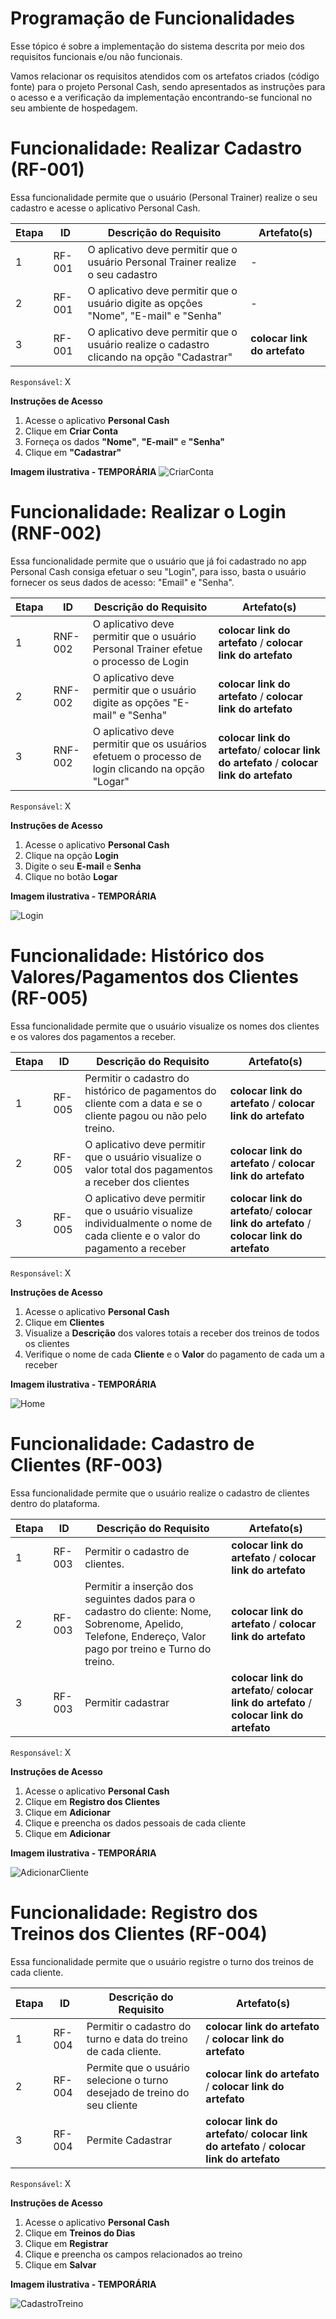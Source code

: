 # Programação de Funcionalidades

Esse tópico é sobre a implementação do sistema descrita por meio dos requisitos funcionais e/ou não funcionais. 

Vamos relacionar os requisitos atendidos com os artefatos criados (código fonte) para o projeto Personal Cash, sendo apresentados as instruções para o acesso e a verificação da implementação encontrando-se funcional no seu ambiente de hospedagem.

# Funcionalidade: Realizar Cadastro (RF-001)

Essa funcionalidade permite que o usuário (Personal Trainer) realize o seu cadastro e acesse o aplicativo Personal Cash.

| Etapa | ID | Descrição do Requisito | Artefato(s) |
|--------|----|-------------------------|--------------
| 1 | RF-001 | O aplicativo deve permitir que o usuário Personal Trainer realize o seu cadastro | - |
| 2 | RF-001 | O aplicativo deve permitir que o usuário digite as opções "Nome", "E-mail" e "Senha" | - |
| 3 | RF-001 | O aplicativo deve permitir que o usuário realize o cadastro clicando na opção "Cadastrar" | **colocar link do artefato**|

`Responsável`: X

__Instruções de Acesso__
1. Acesse o aplicativo **Personal Cash**
2. Clique em **Criar Conta** 
3. Forneça os dados **"Nome"**, **"E-mail"** e **"Senha"**
4. Clique em **"Cadastrar"**

**Imagem ilustrativa - TEMPORÁRIA**
![CriarConta](https://github.com/ICEI-PUC-Minas-PMV-ADS/ads-2024-1-e3-proj-mov-t5-personalcash/assets/128739177/bc4f28d9-7f12-48f1-bb6d-bc5ab631a8b3)

# Funcionalidade: Realizar o Login (RNF-002)

Essa funcionalidade permite que o usuário que já foi cadastrado no app Personal Cash consiga efetuar o seu "Login", para isso, basta o usuário fornecer os seus dados de acesso: "Email" e "Senha".

| Etapa | ID | Descrição do Requisito | Artefato(s) |
|-------|----|-----------------------|----------------|
| 1 | RNF-002 | O aplicativo deve permitir que o usuário Personal Trainer efetue o processo de Login | **colocar link do artefato** / **colocar link do artefato** |
| 2 | RNF-002 |O aplicativo deve permitir que o usuário digite as opções "E-mail" e "Senha"  | **colocar link do artefato** / **colocar link do artefato** |
| 3 | RNF-002 | O aplicativo deve permitir que os usuários efetuem o processo de login clicando na opção "Logar" |**colocar link do artefato**/ **colocar link do artefato** / **colocar link do artefato** |

`Responsável`: X

__Instruções de Acesso__
1. Acesse o aplicativo **Personal Cash**
2. Clique na opção **Login**
3. Digite o seu **E-mail**  e **Senha** 
4. Clique no botão **Logar** 

**Imagem ilustrativa - TEMPORÁRIA**

![Login](https://github.com/ICEI-PUC-Minas-PMV-ADS/ads-2024-1-e3-proj-mov-t5-personalcash/assets/128739177/bcbd80d1-5f8f-4cc0-9417-59ee936ac309)

# Funcionalidade: Histórico dos Valores/Pagamentos dos Clientes (RF-005)

Essa funcionalidade permite que o usuário visualize os nomes dos clientes e os valores dos pagamentos a receber.

| Etapa | ID | Descrição do Requisito | Artefato(s) |
|-------|----|-----------------------|----------------|
| 1 | RF-005 | Permitir o cadastro do histórico de pagamentos do cliente com a data e se o cliente pagou ou não pelo treino.| **colocar link do artefato** / **colocar link do artefato** |
| 2 | RF-005 |O aplicativo deve permitir que o usuário visualize o valor total dos pagamentos a receber dos clientes | **colocar link do artefato** / **colocar link do artefato** |
| 3 | RF-005 | O aplicativo deve permitir que o usuário visualize individualmente o nome de cada cliente e o valor do pagamento a receber |**colocar link do artefato**/ **colocar link do artefato** / **colocar link do artefato** |

`Responsável`: X

__Instruções de Acesso__
1. Acesse o aplicativo **Personal Cash**
2. Clique em **Clientes** 
3. Visualize a **Descrição** dos valores totais a receber dos treinos de todos os clientes 
4. Verifique o nome de cada **Cliente** e o **Valor** do pagamento de cada um a receber 

**Imagem ilustrativa - TEMPORÁRIA**

![Home](https://github.com/ICEI-PUC-Minas-PMV-ADS/ads-2024-1-e3-proj-mov-t5-personalcash/assets/128739177/2a057bff-88d7-4c11-9ac7-da7e7a6f4678)

# Funcionalidade: Cadastro de Clientes (RF-003)

Essa funcionalidade permite que o usuário realize o cadastro de clientes dentro do plataforma.

| Etapa | ID | Descrição do Requisito | Artefato(s) |
|-------|----|-----------------------|----------------|
| 1 | RF-003 | Permitir o cadastro de clientes.| **colocar link do artefato** / **colocar link do artefato** |
| 2 | RF-003 | Permitir a inserção dos seguintes dados para o cadastro do cliente: Nome, Sobrenome, Apelido, Telefone, Endereço, Valor pago por treino e Turno do treino. | **colocar link do artefato** / **colocar link do artefato** |
| 3 | RF-003 | Permitir cadastrar|**colocar link do artefato**/ **colocar link do artefato** / **colocar link do artefato** |

`Responsável`: X

__Instruções de Acesso__
1. Acesse o aplicativo **Personal Cash**
2. Clique em **Registro dos Clientes** 
3. Clique em **Adicionar**
4. Clique e preencha os dados pessoais de cada cliente
5. Clique em **Adicionar** 

**Imagem ilustrativa - TEMPORÁRIA**

![AdicionarCliente](https://github.com/ICEI-PUC-Minas-PMV-ADS/ads-2024-1-e3-proj-mov-t5-personalcash/assets/128739177/3f7563f4-f5d0-4bce-b68f-e55b3845c722)

# Funcionalidade: Registro dos Treinos dos Clientes (RF-004)

Essa funcionalidade permite que o usuário registre o turno dos treinos de cada cliente.

| Etapa | ID | Descrição do Requisito | Artefato(s) |
|-------|----|-----------------------|----------------|
| 1 | RF-004| Permitir o cadastro do turno e data do treino de cada cliente.| **colocar link do artefato** / **colocar link do artefato** |
| 2 | RF-004 | Permite que o usuário selecione o turno desejado de treino do seu cliente | **colocar link do artefato** / **colocar link do artefato** |
| 3 | RF-004 | Permite Cadastrar |**colocar link do artefato**/ **colocar link do artefato** / **colocar link do artefato** |

`Responsável`: X

__Instruções de Acesso__
1. Acesse o aplicativo **Personal Cash**
2. Clique em **Treinos do Dias** 
3. Clique em **Registrar**
4. Clique e preencha os campos relacionados ao treino
5. Clique em **Salvar** 

**Imagem ilustrativa - TEMPORÁRIA**

![CadastroTreino](https://github.com/ICEI-PUC-Minas-PMV-ADS/ads-2024-1-e3-proj-mov-t5-personalcash/assets/128739177/5b7d1ea6-19ce-45d2-a09a-878633214c91)

